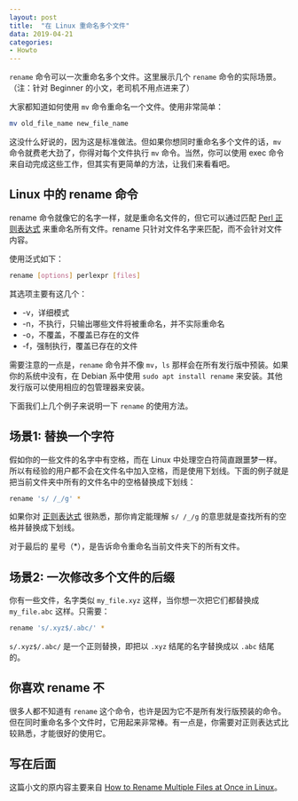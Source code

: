 ```yaml
---
layout: post
title:  "在 Linux 重命名多个文件"
data: 2019-04-21
categories:
- Howto
---
```


`rename` 命令可以一次重命名多个文件。这里展示几个 `rename` 命令的实际场景。（注：针对 Beginner 的小文，老司机不用点进来了）

大家都知道如何使用 `mv` 命令重命名一个文件。使用非常简单：

``` bash
mv old_file_name new_file_name
```

这没什么好说的，因为这是标准做法。但如果你想同时重命名多个文件的话，`mv` 命令就费老大劲了，你得对每个文件执行 `mv` 命令。当然，你可以使用 exec 命令来自动完成这些工作，但其实有更简单的方法，让我们来看看吧。


## Linux 中的 rename 命令

rename 命令就像它的名字一样，就是重命名文件的，但它可以通过匹配 [Perl 正则表达式](https://perldoc.perl.org/perlre.html#Regular-Expressions) 来重命名所有文件。rename 只针对文件名字来匹配，而不会针对文件内容。

使用泛式如下：

``` bash
rename [options] perlexpr [files]
```

其选项主要有这几个：

- -v，详细模式
- -n，不执行，只输出哪些文件将被重命名，并不实际重命名
- -o，不覆盖，不覆盖已存在的文件
- -f，强制执行，覆盖已存在的文件


需要注意的一点是，`rename` 命令并不像 `mv`，`ls` 那样会在所有发行版中预装。如果你的系统中没有，在 Debian 系中使用 `sudo apt install rename` 来安装。其他发行版可以使用相应的包管理器来安装。

下面我们上几个例子来说明一下 `rename` 的使用方法。


## 场景1: 替换一个字符

假如你的一些文件的名字中有空格，而在 Linux 中处理空白符简直跟噩梦一样。所以有经验的用户都不会在文件名中加入空格，而是使用下划线。下面的例子就是把当前文件夹中所有的文件名中的空格替换成下划线：

``` bash
rename 's/ /_/g' *
```

如果你对 [正则表达式](https://www.regular-expressions.info/) 很熟悉，那你肯定能理解 `s/ /_/g` 的意思就是查找所有的空格并替换成下划线。

对于最后的 星号（*），是告诉命令重命名当前文件夹下的所有文件。


## 场景2: 一次修改多个文件的后缀

你有一些文件，名字类似 `my_file.xyz` 这样，当你想一次把它们都替换成 `my_file.abc` 这样。只需要：

``` bash
rename 's/.xyz$/.abc/' *
```

`s/.xyz$/.abc/` 是一个正则替换，即把以 `.xyz` 结尾的名字替换成以 `.abc` 结尾的。


## 你喜欢 rename 不

很多人都不知道有 `rename` 这个命令，也许是因为它不是所有发行版预装的命令。但在同时重命名多个文件时，它用起来非常棒。有一点是，你需要对正则表达式比较熟悉，才能很好的使用它。


## 写在后面

这篇小文的原内容主要来自 [How to Rename Multiple Files at Once in Linux](https://linuxhandbook.com/rename-multiple-files/)。
